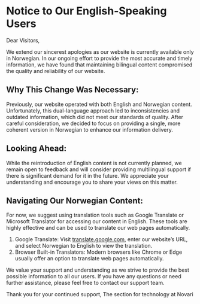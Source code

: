 # Notice to Our English-Speaking Users

Dear Visitors,

We extend our sincerest apologies as our website is currently available only in Norwegian. In our ongoing effort to provide the most accurate and timely information, we have found that maintaining bilingual content compromised the quality and reliability of our website.

## Why This Change Was Necessary:

Previously, our website operated with both English and Norwegian content. Unfortunately, this dual-language approach led to inconsistencies and outdated information, which did not meet our standards of quality. After careful consideration, we decided to focus on providing a single, more coherent version in Norwegian to enhance our information delivery.

## Looking Ahead:

While the reintroduction of English content is not currently planned, we remain open to feedback and will consider providing multilingual support if there is significant demand for it in the future. We appreciate your understanding and encourage you to share your views on this matter.

## Navigating Our Norwegian Content:

For now, we suggest using translation tools such as Google Translate or Microsoft Translator for accessing our content in English. These tools are highly effective and can be used to translate our web pages automatically.

1. Google Translate: Visit [translate.google.com](https://translate.google.com/), enter our website’s URL, and select Norwegian to English to view the translation.
2. Browser Built-in Translators: Modern browsers like Chrome or Edge usually offer an option to translate web pages automatically.

We value your support and understanding as we strive to provide the best possible information to all our users. If you have any questions or need further assistance, please feel free to contact our support team.

Thank you for your continued support,
The section for technology at Novari